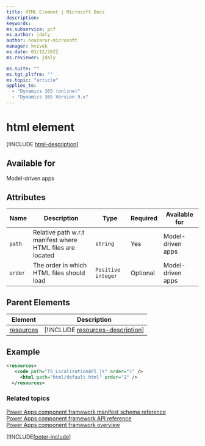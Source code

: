 ```yaml
---
title: HTML Element | Microsoft Docs
description: 
keywords:
ms.subservice: pcf
ms.author: jdaly
author: noazarur-microsoft
manager: kvivek
ms.date: 03/12/2022
ms.reviewer: jdaly

ms.suite: ""
ms.tgt_pltfrm: ""
ms.topic: "article"
applies_to: 
  - "Dynamics 365 (online)"
  - "Dynamics 365 Version 9.x"
---
```


# html element

[!INCLUDE [html-description](includes/html-description.md)]

## Available for

Model-driven apps

## Attributes

|Name|Description|Type|Required|Available for|
|--|--|--|--|----------|
|`path`|Relative path w.r.t manifest where HTML files are located|`string`|Yes|Model-driven apps|
|`order`|The order in which HTML files should load|`Positive integer`|Optional|Model-driven apps|

## Parent Elements

|Element|Description|
|--|--|
|[resources](resources.md)|[!INCLUDE [resources-description](includes/resources-description.md)]|

## Example

```XML
<resources>
   <code path="TS_LocalizationAPI.js" order="1" />
	 <html path="html/default.html" order="1" />
  </resources>
```

### Related topics

[Power Apps component framework manifest schema reference](index.md)<br/>
[Power Apps component framework API reference](../reference/index.md)<br/>
[Power Apps component framework overview](../overview.md)

[!INCLUDE[footer-include](../../../includes/footer-banner.md)]